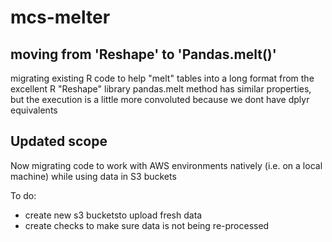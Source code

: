 # mcs-melter
## moving from 'Reshape' to 'Pandas.melt()'

migrating existing R code to help "melt" tables into a long format from the excellent R "Reshape" library
pandas.melt method has similar properties, but the execution is a little more convoluted because we dont have dplyr equivalents

## Updated scope
Now migrating code to work with AWS environments natively (i.e. on a local machine) while using data in S3 buckets

To do: 
* create new s3 bucketsto upload fresh data
* create checks to make sure data is not being re-processed

